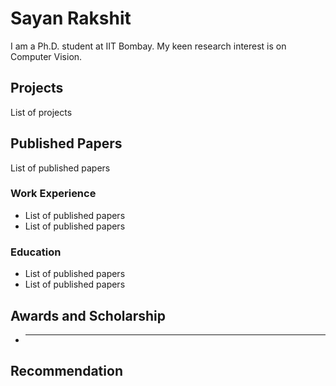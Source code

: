 # Sayan Rakshit

I am a Ph.D. student at IIT Bombay. My keen research interest is on Computer Vision.

## Projects

List of projects

## Published Papers

List of published papers

### Work Experience

* List of published papers
* List of published papers

### Education

* List of published papers
* List of published papers


## Awards and Scholarship
* --------------------------

## Recommendation

